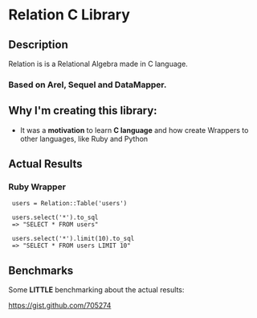 
# Relation C Library

## Description

Relation is is a Relational Algebra made in C language.

### Based on Arel, Sequel and DataMapper.

## Why I'm creating this library:

* It was a <b>motivation</b> to learn <b>C language</b> and how create Wrappers to other languages, like Ruby and Python

## Actual Results


### Ruby Wrapper

     users = Relation::Table('users')
     
     users.select('*').to_sql
     => "SELECT * FROM users"
     
     users.select('*').limit(10).to_sql
     => "SELECT * FROM users LIMIT 10"

## Benchmarks


Some <b>LITTLE</b> benchmarking about the actual results:

<a href="https://gist.github.com/705274">https://gist.github.com/705274</a>

